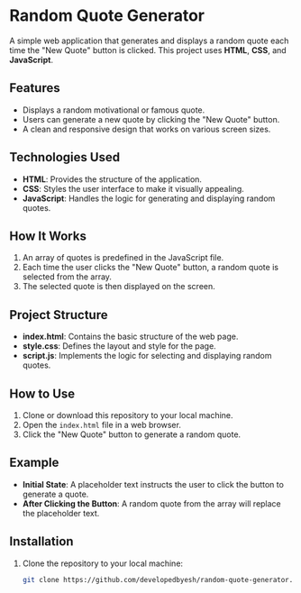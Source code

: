 # Random Quote Generator

A simple web application that generates and displays a random quote each time the "New Quote" button is clicked. This project uses **HTML**, **CSS**, and **JavaScript**.

## Features

- Displays a random motivational or famous quote.
- Users can generate a new quote by clicking the "New Quote" button.
- A clean and responsive design that works on various screen sizes.

## Technologies Used

- **HTML**: Provides the structure of the application.
- **CSS**: Styles the user interface to make it visually appealing.
- **JavaScript**: Handles the logic for generating and displaying random quotes.

## How It Works

1. An array of quotes is predefined in the JavaScript file.
2. Each time the user clicks the "New Quote" button, a random quote is selected from the array.
3. The selected quote is then displayed on the screen.

## Project Structure

- **index.html**: Contains the basic structure of the web page.
- **style.css**: Defines the layout and style for the page.
- **script.js**: Implements the logic for selecting and displaying random quotes.

## How to Use

1. Clone or download this repository to your local machine.
2. Open the `index.html` file in a web browser.
3. Click the "New Quote" button to generate a random quote.

## Example

- **Initial State**: A placeholder text instructs the user to click the button to generate a quote.
- **After Clicking the Button**: A random quote from the array will replace the placeholder text.

## Installation

1. Clone the repository to your local machine:
   ```bash
   git clone https://github.com/developedbyesh/random-quote-generator.git
   ```
